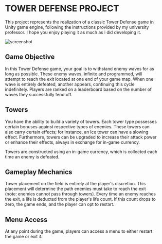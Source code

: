 # TOWER DEFENSE PROJECT

This project represents the realization of a classic Tower Defense game in Unity game engine, following the instructions provided by my university professor. I hope you enjoy playing it as much as I did developing it.

![screenshot](https://i.imgur.com/QTnvoY4.png)

## Game Objective

In this Tower Defense game, your goal is to withstand enemy waves for as long as possible. These enemy waves, infinite and programmed, will attempt to reach the exit located at one end of your game map. When one wave is entirely defeated, another appears, continuing this cycle indefinitely. Players are ranked on a leaderboard based on the number of waves they successfully fend off.

## Towers

You have the ability to build a variety of towers. Each tower type possesses certain bonuses against respective types of enemies. These towers can also carry certain effects; for instance, an Ice tower can have a slowing effect. Furthermore, towers can be upgraded to increase their attack power or enhance their effects, always in exchange for in-game currency.

Towers are constructed using an in-game currency, which is collected each time an enemy is defeated.

## Gameplay Mechanics

Tower placement on the field is entirely at the player's discretion. This placement will determine the path enemies must take to reach the exit (note: enemies cannot pass through towers). Every time an enemy reaches the exit, a life is deducted from the player's life count. If this count drops to zero, the game ends, and the player can opt to restart.

## Menu Access

At any point during the game, players can access a menu to either restart the game or exit it.
